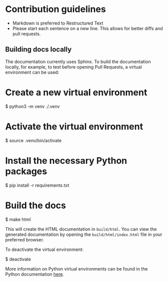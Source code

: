 # Contribution guidelines

- Markdown is preferred to Restructured Text
- Please start each sentence on a new line. This allows for better diffs and
  pull requests.


## Building docs locally

The documentation currently uses Sphinx.
To build the documentation locally, for example, to test before opening Pull Requests, a virtual environment can be used:

  # Create a new virtual environment
  $ python3 -m venv ./.venv
  # Activate the virtual environment
  $ source .venv/bin/activate
  # Install the necessary Python packages
  $ pip install -r requirements.txt
  # Build the docs
  $ make html

This will create the HTML documentation in `build/html`.
You can view the generated documentation by opening the `build/html/index.html` file in your preferred browser.


To deactivate the virtual environment:

  $ deactivate

More information on Python virtual environments can be found in the Python documentation [here](https://docs.python.org/3.9/library/venv.html).

